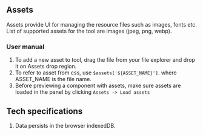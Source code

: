 ## Assets

Assets provide UI for managing the resource files such as images, fonts etc. List of supported assets for the tool are images (jpeg, png, webp). 

### User manual

1. To add a new asset to tool, drag the file from your file explorer and drop it on Assets drop region.
2. To refer to asset from css, use ```$assets['${ASSET_NAME}']```. where ASSET_NAME is the file name.
3. Before previewing a component with assets, make sure assets are loaded in the panel by clicking ```Assets -> Load assets```

## Tech specifications

1. Data persists in the browser indexedDB.